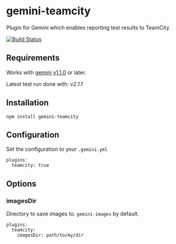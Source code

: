 # gemini-teamcity
Plugin for Gemini which enables reporting test results to TeamCity.

[![Build Status](https://travis-ci.org/gemini-testing/gemini-teamcity.svg?branch=master)](https://travis-ci.org/gemini-testing/gemini-teamcity)

## Requirements
Works with [gemini](https://github.com/gemini-testing/gemini) [v1.1.0](https://github.com/gemini-testing/gemini/releases/tag/v1.1.0) or later.

Latest test run done with: _v2.1.1_

## Installation
`npm install gemini-teamcity`

## Configuration
Set the configuration to your `.gemini.yml`

```
plugins:
  teamcity: true
```

## Options

### imagesDir

Directory to save images to. `gemini-images` by default.

```
plugins:
  teamcity:
    imagesDir: path/to/my/dir
```
